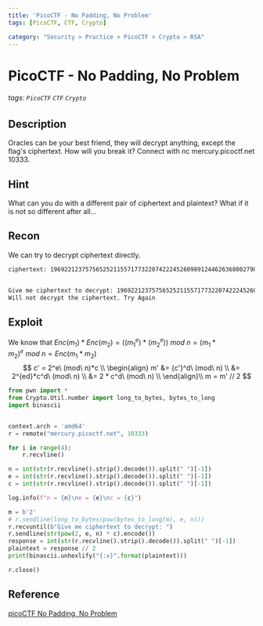 ```yaml
---
title: 'PicoCTF - No Padding, No Problem'
tags: [PicoCTF, CTF, Crypto]

category: "Security > Practice > PicoCTF > Crypto > RSA"
---
```


# PicoCTF - No Padding, No Problem
###### tags: `PicoCTF` `CTF` `Crypto`

## Description
Oracles can be your best friend, they will decrypt anything, except the flag's ciphertext. How will you break it? Connect with nc mercury.picoctf.net 10333.

## Hint
What can you do with a different pair of ciphertext and plaintext? What if it is not so different after all...


## Recon
We can try to decrypt ciphertext directly.
```bash
ciphertext: 1969221237575652521155717732207422245260989124462636800279815175985091279976278420735388546000111469136091964900122438057245980826047478280799307045156672217664430153262319375993342808217618594292553441397334562535792273632256157246548036534684500140935101268806406561259397100648254721771966657212392193037


Give me ciphertext to decrypt: 1969221237575652521155717732207422245260989124462636800279815175985091279976278420735388546000111469136091964900122438057245980826047478280799307045156672217664430153262319375993342808217618594292553441397334562535792273632256157246548036534684500140935101268806406561259397100648254721771966657212392193037
Will not decrypt the ciphertext. Try Again
```

## Exploit
We know that $Enc(m_1) * Enc(m_2) = ((m_1^e) * (m_2^e))\ mod\ n = (m_1 * m_2)^e\ mod\ n = Enc(m_1 * m_2)$
$$
c' = 2^e\ (mod\ n)*c \\
\begin{align}
m' &= {c'}^d\ (mod\ n) \\
&= 2^{ed}*c^d\ (mod\ n) \\
&= 2 * c^d\ (mod\ n) \\
\end{align}\\
m = m' // 2
$$
```python
from pwn import *
from Crypto.Util.number import long_to_bytes, bytes_to_long
import binascii


context.arch = 'amd64'
r = remote("mercury.picoctf.net", 10333)

for i in range(4):
    r.recvline()

n = int(str(r.recvline().strip().decode()).split(" ")[-1])
e = int(str(r.recvline().strip().decode()).split(" ")[-1])
c = int(str(r.recvline().strip().decode()).split(" ")[-1])

log.info(f"n = {n}\ne = {e}\nc = {c}")

m = b'2'
# r.sendline(long_to_bytes(pow(bytes_to_long(m), e, n)))
r.recvuntil(b"Give me ciphertext to decrypt: ")
r.sendline(str(pow(2, e, n) * c).encode())
response = int(str(r.recvline().strip().decode()).split(" ")[-1])
plaintext = response // 2
print(binascii.unhexlify("{:x}".format(plaintext)))

r.close()
```

## Reference
[picoCTF No Padding, No Problem](https://youtu.be/iFpLqVoFR08)